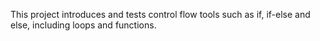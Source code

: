 This project introduces and tests control flow tools such as if, if-else and else, including loops and functions.

